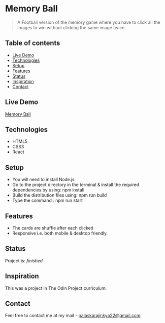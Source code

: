 # Memory Ball

> A Football version of the memory game where you have to click all the images to win without clicking the same image twice.

## Table of contents

- [Live Demo](#live-demo)
- [Technologies](#technologies)
- [Setup](#setup)
- [Features](#features)
- [Status](#status)
- [Inspiration](#inspiration)
- [Contact](#contact)

## Live Demo

[Memory Ball](https://ajinkyap22.github.io/memory-ball/)

## Technologies

- HTML5
- CSS3
- React

## Setup

* You will need to install Node.js
* Go to the project directory in the terminal & install the required dependencies by using: npm install
* Build the distribution files using: npm run build
* Type the command : npm run start

## Features

- The cards are shuffle after each clicked.
- Responsive i.e. both mobile & desktop friendly.

## Status

Project is: _finished_

## Inspiration

This was a project in The Odin Project curriculum.

## Contact

Feel free to contact me at my mail - palaskarajinkya22@gmail.com
